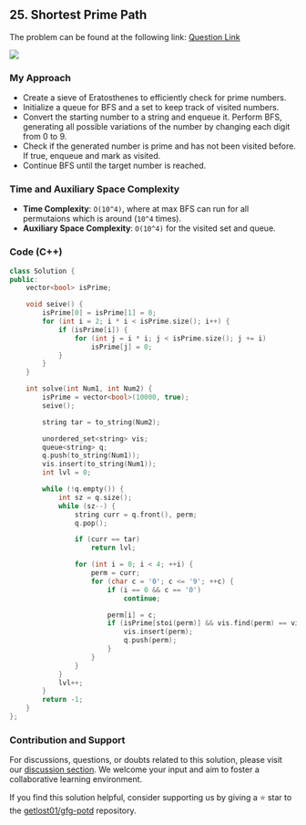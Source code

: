 ## 25. Shortest Prime Path

The problem can be found at the following link: [Question Link](https://www.geeksforgeeks.org/problems/shortest-prime-path--141631/1)

![](https://badgen.net/badge/Level/Medium/yellow)

### My Approach

- Create a sieve of Eratosthenes to efficiently check for prime numbers.
- Initialize a queue for BFS and a set to keep track of visited numbers.
- Convert the starting number to a string and enqueue it. Perform BFS, generating all possible variations of the number by changing each digit from 0 to 9.
- Check if the generated number is prime and has not been visited before. If true, enqueue and mark as visited.
- Continue BFS until the target number is reached.

### Time and Auxiliary Space Complexity

- **Time Complexity**: `O(10^4)`, where at max BFS can run for all permutaions which is around (`10^4` times).
- **Auxiliary Space Complexity**: `O(10^4)` for the visited set and queue.

### Code (C++)
```cpp
class Solution {
public:
    vector<bool> isPrime;

    void seive() {
        isPrime[0] = isPrime[1] = 0;
        for (int i = 2; i * i < isPrime.size(); i++) {
            if (isPrime[i]) {
                for (int j = i * i; j < isPrime.size(); j += i)
                    isPrime[j] = 0;
            }
        }
    }

    int solve(int Num1, int Num2) {
        isPrime = vector<bool>(10000, true);
        seive();

        string tar = to_string(Num2);

        unordered_set<string> vis;
        queue<string> q;
        q.push(to_string(Num1));
        vis.insert(to_string(Num1));
        int lvl = 0;

        while (!q.empty()) {
            int sz = q.size();
            while (sz--) {
                string curr = q.front(), perm;
                q.pop();

                if (curr == tar)
                    return lvl;

                for (int i = 0; i < 4; ++i) {
                    perm = curr;
                    for (char c = '0'; c <= '9'; ++c) {
                        if (i == 0 && c == '0')
                            continue;

                        perm[i] = c;
                        if (isPrime[stoi(perm)] && vis.find(perm) == vis.end()) {
                            vis.insert(perm);
                            q.push(perm);
                        }
                    }
                }
            }
            lvl++;
        }
        return -1;
    }
};
```

### Contribution and Support

For discussions, questions, or doubts related to this solution, please visit our [discussion section](https://github.com/getlost01/gfg-potd/discussions). We welcome your input and aim to foster a collaborative learning environment.

If you find this solution helpful, consider supporting us by giving a ⭐ star to the [getlost01/gfg-potd](https://github.com/getlost01/gfg-potd) repository.
```
